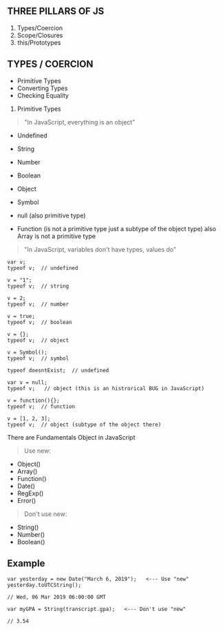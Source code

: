 ## THREE PILLARS OF JS

1. Types/Coercion
2. Scope/Closures
3. this/Prototypes

## TYPES / COERCION

* Primitive Types
* Converting Types
* Checking Equality

1. Primitive Types 

> "In JavaScript, everything is an object"

* Undefined
* String
* Number
* Boolean
* Object
* Symbol

* null (also primitive type)
* Function (is not a primitive type just a subtype of the object type) also Array is not a primitive type

> "In JavaScript, variables don't have types, values do"

```
var v;
typeof v;  // undefined

v = "1";
typeof v;  // string

v = 2;
typeof v;  // number

v = true;
typeof v;  // boolean

v = {};
typeof v;  // object

v = Symbol();
typeof v;  // symbol

typeof doesntExist;  // undefined

var v = null;
typeof v;   // object (this is an histrorical BUG in JavaScript)

v = function(){};
typeof v;  // function

v = [1, 2, 3];
typeof v;  // object (subtype of the object there)

```

There are Fundamentals Object in JavaScript

> Use new:

* Object()
* Array()
* Function()
* Date()
* RegExp()
* Error()

> Don't use new:

* String()
* Number()
* Boolean()

## Example 

```
var yesterday = new Date("March 6, 2019");   <--- Use "new"
yesterday.toUTCString();

// Wed, 06 Mar 2019 06:00:00 GMT   

var myGPA = String(transcript.gpa);   <--- Don't use "new"

// 3.54
```










